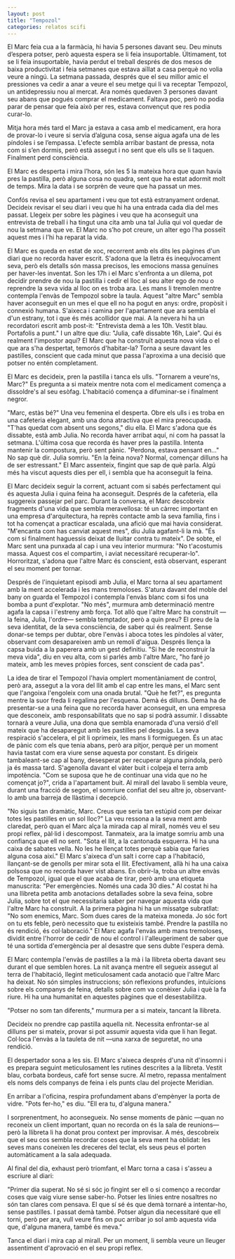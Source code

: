 ```yaml
---
layout: post
title: "Tempozol"
categories: relatos scifi
---
```


El Marc feia cua a la farmàcia, hi havia 5 persones davant seu. Deu minuts d’espera potser, però aquesta espera se li feia insuportable. Últimament, tot se li feia insuportable, havia perdut el treball després de dos mesos de baixa productivitat i feia setmanes que estava aïllat a casa perquè no volia veure a ningú. La setmana passada, després que el seu millor amic el pressiones va cedir a anar a veure el seu metge qui li va receptar Tempozol, un antidepressiu nou al mercat. Ara només quedaven 3 persones davant seu abans que pogués comprar el medicament. Faltava poc, però no podia parar de pensar que feia això per res, estava convençut que res podia curar-lo.

Mitja hora més tard el Marc ja estava a casa amb el medicament, era hora de provar-lo i veure si servia d’alguna cosa, sense aigua agafa una de les píndoles i se l’empassa. L'efecte sembla arribar bastant de pressa, nota com si s’en dormis, però està assegut i no sent que els ulls se li taquen. Finalment perd consciència.

El Marc es desperta i mira l’hora, són les 5 la mateixa hora que quan havia pres la pastilla, però alguna cosa no quadra, sent que ha estat adormit molt de temps. Mira la data i se sorprèn de veure que ha passat un mes.

Confós revisa el seu apartament i veu que tot està estranyament ordenat. Decideix revisar el seu diari i veu que hi ha una entrada cada dia del mes passat. Llegeix per sobre les pàgines i veu que ha aconseguit una entrevista de treball i ha tingut una cita amb una tal Julia qui vol quedar de nou la setmana que ve. El Marc no s’ho pot creure, un alter ego l’ha posseït aquest mes i l’hi ha reparat la vida.

El Marc es queda en estat de xoc, recorrent amb els dits les pàgines d'un diari que no recorda haver escrit. S'adona que la lletra és inequívocament seva, però els detalls són massa precisos, les emocions massa genuïnes per haver-les inventat. Son les 17h i el Marc s'enfronta a un dilema, pot decidir prendre de nou la pastilla i cedir el lloc al seu alter ego de nou o reprendre la seva vida al lloc on es troba ara. Les mans li tremolen mentre contempla l'envàs de Tempozol sobre la taula. Aquest "altre Marc" sembla haver aconseguit en un mes el que ell no ha pogut en anys: ordre, propòsit i connexió humana. S'aixeca i camina per l'apartament que ara sembla el d'un estrany, tot i que és més acollidor que mai. A la nevera hi ha un recordatori escrit amb post-it: "Entrevista demà a les 10h. Vestit blau. Portafolis a punt." I un altre que diu: "Julia, cafè dissabte 16h, Laie". Qui és realment l'impostor aquí? El Marc que ha construït aquesta nova vida o el que ara s'ha despertat, temorós d'habitar-la? Torna a seure davant les pastilles, conscient que cada minut que passa l'aproxima a una decisió que potser no entén completament.

El Marc es decideix, pren la pastilla i tanca els ulls. "Tornarem a veure'ns, Marc?" Es pregunta a si mateix mentre nota com el medicament comença a dissoldre's al seu esòfag. L'habitació comença a difuminar-se i finalment negror.

"Marc, estàs bé?" Una veu femenina el desperta. Obre els ulls i es troba en una cafeteria elegant, amb una dona atractiva que el mira preocupada. "T'has quedat com absent uns segons," diu ella. El Marc s'adona que és dissabte, està amb Julia. No recorda haver arribat aquí, ni com ha passat la setmana. L'última cosa que recorda és haver pres la pastilla. Intenta mantenir la compostura, però sent pànic. "Perdona, estava pensant en..." No sap què dir. Julia somriu. "En la feina nova? Normal, començar dilluns ha de ser estressant." El Marc assenteix, fingint que sap de què parla. Algú més ha viscut aquests dies per ell, i sembla que ha aconseguit la feina.

El Marc decideix seguir la corrent, actuant com si sabés perfectament qui és aquesta Julia i quina feina ha aconseguit. Després de la cafeteria, ella suggereix passejar pel parc. Durant la conversa, el Marc descobreix fragments d'una vida que sembla meravellosa: té un càrrec important en una empresa d'arquitectura, ha reprès contacte amb la seva família, fins i tot ha començat a practicar escalada, una afició que mai havia considerat. "M'encanta com has canviat aquest mes", diu Julia agafant-li la mà. "És com si finalment haguessis deixat de lluitar contra tu mateix". De sobte, el Marc sent una punxada al cap i una veu interior murmura: "No t'acostumis massa. Aquest cos el compartim, i aviat necessitaré recuperar-lo". Horroritzat, s'adona que l'altre Marc és conscient, està observant, esperant el seu moment per tornar.

Després de l'inquietant episodi amb Julia, el Marc torna al seu apartament amb la ment accelerada i les mans tremoloses. S'atura davant del moble del bany on guarda el Tempozol i contempla l'envàs blanc com si fos una bomba a punt d'explotar. "No més", murmura amb determinació mentre agafa la capsa i l'estreny amb força. Tot allò que l'altre Marc ha construït —la feina, Julia, l'ordre— sembla temptador, però a quin preu? El preu de la seva identitat, de la seva consciència, de saber qui és realment. Sense donar-se temps per dubtar, obre l'envàs i aboca totes les píndoles al vàter, observant com desapareixen amb un remolí d'aigua. Després llença la capsa buida a la paperera amb un gest definitiu. "Si he de reconstruir la meva vida", diu en veu alta, com si parlés amb l'altre Marc, "ho faré jo mateix, amb les meves pròpies forces, sent conscient de cada pas".

La idea de tirar el Tempozol l'havia omplert momentàniament de control, però ara, assegut a la vora del llit amb el cap entre les mans, el Marc sent que l'angoixa l'engoleix com una onada brutal. "Què he fet?", es pregunta mentre la suor freda li regalima per l'esquena. Demà és dilluns. Demà ha de presentar-se a una feina que no recorda haver aconseguit, en una empresa que desconeix, amb responsabilitats que no sap si podrà assumir. I dissabte tornarà a veure Julia, una dona que sembla enamorada d'una versió d'ell mateix que ha desaparegut amb les pastilles pel desguàs. La seva respiració s'accelera, el pit li oprimeix, les mans li formiguegen. És un atac de pànic com els que tenia abans, però ara pitjor, perquè per un moment havia tastat com era viure sense aquesta por constant. Es dirigeix tambaleant-se cap al bany, desesperat per recuperar alguna píndola, però ja és massa tard. S'agenolla davant el vàter buit i colpeja el terra amb impotència. "Com se suposa que he de continuar una vida que no he començat jo?", crida a l'apartament buit. Al mirall del lavabo li sembla veure, durant una fracció de segon, el somriure confiat del seu altre jo, observant-lo amb una barreja de llàstima i decepció.

"No siguis tan dramàtic, Marc. Creus que seria tan estúpid com per deixar totes les pastilles en un sol lloc?" La veu ressona a la seva ment amb claredat, però quan el Marc alça la mirada cap al mirall, només veu el seu propi reflex, pàl·lid i descompost. Tanmateix, ara la imatge somriu amb una confiança que ell no sent. "Sota el llit, a la cantonada esquerra. Hi ha una caixa de sabates vella. No les he llençat totes perquè sabia que faries alguna cosa així." El Marc s'aixeca d'un salt i corre cap a l'habitació, llançant-se de genolls per mirar sota el llit. Efectivament, allà hi ha una caixa polsosa que no recorda haver vist abans. En obrir-la, troba un altre envàs de Tempozol, igual que el que acaba de tirar, però amb una etiqueta manuscrita: "Per emergències. Només una cada 30 dies." Al costat hi ha una llibreta petita amb anotacions detallades sobre la seva feina, sobre Julia, sobre tot el que necessitaria saber per navegar aquesta vida que l'altre Marc ha construït. A la primera pàgina hi ha un missatge subratllat: "No som enemics, Marc. Som dues cares de la mateixa moneda. Jo sóc fort on tu ets feble, però necessito que tu existeixis també. Prendre la pastilla no és rendició, és col·laboració." El Marc agafa l'envàs amb mans tremoloses, dividit entre l'horror de cedir de nou el control i l'alleugeriment de saber que té una sortida d'emergència per al desastre que sens dubte l'espera demà.

El Marc contempla l'envàs de pastilles a la mà i la llibreta oberta davant seu durant el que semblen hores. La nit avança mentre ell segueix assegut al terra de l'habitació, llegint meticulosament cada anotació que l'altre Marc ha deixat. No són simples instruccions; són reflexions profundes, intuïcions sobre els companys de feina, detalls sobre com va conèixer Julia i què la fa riure. Hi ha una humanitat en aquestes pàgines que el desestabilitza.

"Potser no som tan diferents," murmura per a si mateix, tancant la llibreta.

Decideix no prendre cap pastilla aquella nit. Necessita enfrontar-se al dilluns per si mateix, provar si pot assumir aquesta vida que li han llegat. Col·loca l'envàs a la tauleta de nit —una xarxa de seguretat, no una rendició.

El despertador sona a les sis. El Marc s'aixeca després d'una nit d'insomni i es prepara seguint meticulosament les rutines descrites a la llibreta. Vestit blau, corbata bordeus, cafè fort sense sucre. Al metro, repassa mentalment els noms dels companys de feina i els punts clau del projecte Meridian.

En arribar a l'oficina, respira profundament abans d'empènyer la porta de vidre. "Pots fer-ho," es diu. "Ell era tu, d'alguna manera."

I sorprenentment, ho aconsegueix. No sense moments de pànic —quan no reconeix un client important, quan no recorda on és la sala de reunions— però la llibreta li ha donat prou context per improvisar. A més, descobreix que el seu cos sembla recordar coses que la seva ment ha oblidat: les seves mans coneixen les dreceres del teclat, els seus peus el porten automàticament a la sala adequada.

Al final del dia, exhaust però triomfant, el Marc torna a casa i s'asseu a escriure al diari:

"Primer dia superat. No sé si sóc jo fingint ser ell o si començo a recordar coses que vaig viure sense saber-ho. Potser les línies entre nosaltres no són tan clares com pensava. El que sí sé és que demà tornaré a intentar-ho, sense pastilles. I passat demà també. Potser algun dia necessitaré que ell torni, però per ara, vull veure fins on puc arribar jo sol amb aquesta vida que, d'alguna manera, també és meva."

Tanca el diari i mira cap al mirall. Per un moment, li sembla veure un lleuger assentiment d'aprovació en el seu propi reflex.
